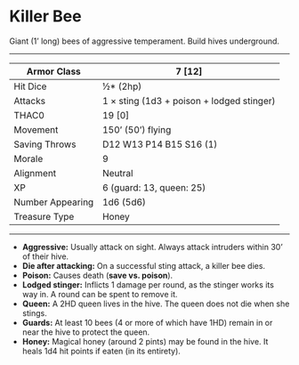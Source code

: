 # Killer Bee

Giant (1’ long) bees of aggressive temperament. Build hives underground.

------

| Armor Class     | 7 [12]                                    |
| ---------------- | ----------------------------------------- |
| Hit Dice         | ½* (2hp)                                  |
| Attacks          | 1 × sting (1d3 + poison + lodged stinger) |
| THAC0            | 19 [0]                                    |
| Movement         | 150’ (50’) flying                         |
| Saving Throws    | D12 W13 P14 B15 S16 (1)                   |
| Morale           | 9                                         |
| Alignment        | Neutral                                   |
| XP               | 6 (guard: 13, queen: 25)                  |
| Number Appearing | 1d6 (5d6)                                 |
| Treasure Type    | Honey                                     |

------

- **Aggressive:** Usually attack on sight. Always attack intruders within 30’ of their hive.
- **Die after attacking:** On a successful sting attack, a killer bee dies.
- **Poison:** Causes death (**save vs. poison**).
- **Lodged stinger:** Inflicts 1 damage per round, as the stinger works its way in. A round can be spent to remove it.
- **Queen:** A 2HD queen lives in the hive. The queen does not die when she stings.
- **Guards:** At least 10 bees (4 or more of which have 1HD) remain in or near the hive to protect the queen.
- **Honey:** Magical honey (around 2 pints) may be found in the hive. It heals 1d4 hit points if eaten (in its entirety).